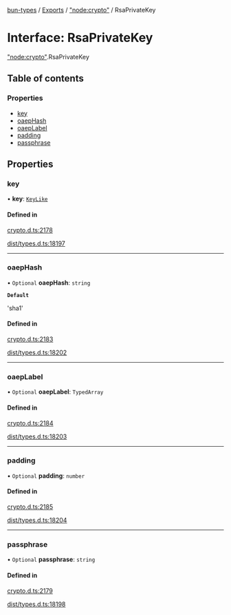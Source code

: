 [bun-types](https://github.com/oven-sh/bun-types/blob/master/api-docs/README.md) / [Exports](https://github.com/oven-sh/bun-types/blob/master/api-docs/modules.md) / ["node:crypto"](https://github.com/oven-sh/bun-types/blob/master/api-docs/modules/node_crypto_.md) / RsaPrivateKey

# Interface: RsaPrivateKey

["node:crypto"](https://github.com/oven-sh/bun-types/blob/master/api-docs/modules/node_crypto_.md).RsaPrivateKey

## Table of contents

### Properties

- [key](https://github.com/oven-sh/bun-types/blob/master/api-docs/interfaces/node_crypto_.RsaPrivateKey.md#key)
- [oaepHash](https://github.com/oven-sh/bun-types/blob/master/api-docs/interfaces/node_crypto_.RsaPrivateKey.md#oaephash)
- [oaepLabel](https://github.com/oven-sh/bun-types/blob/master/api-docs/interfaces/node_crypto_.RsaPrivateKey.md#oaeplabel)
- [padding](https://github.com/oven-sh/bun-types/blob/master/api-docs/interfaces/node_crypto_.RsaPrivateKey.md#padding)
- [passphrase](https://github.com/oven-sh/bun-types/blob/master/api-docs/interfaces/node_crypto_.RsaPrivateKey.md#passphrase)

## Properties

### key

• **key**: [`KeyLike`](https://github.com/oven-sh/bun-types/blob/master/api-docs/modules/crypto_.md#keylike)

#### Defined in

[crypto.d.ts:2178](https://github.com/valgaze/bun-types/blob/6f8dbf8/crypto.d.ts#L2178)

[dist/types.d.ts:18197](https://github.com/valgaze/bun-types/blob/6f8dbf8/dist/types.d.ts#L18197)

___

### oaepHash

• `Optional` **oaepHash**: `string`

**`Default`**

'sha1'

#### Defined in

[crypto.d.ts:2183](https://github.com/valgaze/bun-types/blob/6f8dbf8/crypto.d.ts#L2183)

[dist/types.d.ts:18202](https://github.com/valgaze/bun-types/blob/6f8dbf8/dist/types.d.ts#L18202)

___

### oaepLabel

• `Optional` **oaepLabel**: `TypedArray`

#### Defined in

[crypto.d.ts:2184](https://github.com/valgaze/bun-types/blob/6f8dbf8/crypto.d.ts#L2184)

[dist/types.d.ts:18203](https://github.com/valgaze/bun-types/blob/6f8dbf8/dist/types.d.ts#L18203)

___

### padding

• `Optional` **padding**: `number`

#### Defined in

[crypto.d.ts:2185](https://github.com/valgaze/bun-types/blob/6f8dbf8/crypto.d.ts#L2185)

[dist/types.d.ts:18204](https://github.com/valgaze/bun-types/blob/6f8dbf8/dist/types.d.ts#L18204)

___

### passphrase

• `Optional` **passphrase**: `string`

#### Defined in

[crypto.d.ts:2179](https://github.com/valgaze/bun-types/blob/6f8dbf8/crypto.d.ts#L2179)

[dist/types.d.ts:18198](https://github.com/valgaze/bun-types/blob/6f8dbf8/dist/types.d.ts#L18198)
